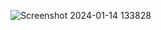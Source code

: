 ![Screenshot 2024-01-14 133828](https://github.com/rohit2701singh/Play-with-Turtle-GUI-day18/assets/156118970/6de5b970-5d6c-49d3-9154-690d63376f2d)
